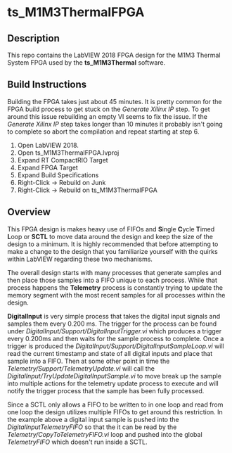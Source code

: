 # ts_M1M3ThermalFPGA

## Description

This repo contains the LabVIEW 2018 FPGA design for the M1M3 Thermal System FPGA used by the **ts_M1M3Thermal** software.

## Build Instructions

Building the FPGA takes just about 45 minutes. It is pretty common for the FPGA build process to get stuck on the *Generate Xilinx IP* step. To get around this issue rebuilding an empty VI seems to fix the issue. If the *Generate Xilinx IP* step takes longer than 10 minutes it probably isn't going to complete so abort the compilation and repeat starting at step 6.

1. Open LabVIEW 2018.
2. Open ts_M1M3ThermalFPGA.lvproj
3. Expand RT CompactRIO Target
4. Expand FPGA Target
5. Expand Build Specifications
6. Right-Click -> Rebuild on Junk
7. Right-Click -> Rebuild on ts_M1M3ThermalFPGA

## Overview

This FPGA design is makes heavy use of FIFOs and **S**ingle **C**ycle **T**imed **L**oop or **SCTL** to move data around the design and keep the size of the design to a minimum. It is highly recommended that before attempting to make a change to the design that you familiarize yourself with the quirks within LabVIEW regarding these two mechanisms.

The overall design starts with many processes that generate samples and then place those samples into a FIFO unique to each process. While that process happens the **Telemetry** process is constantly trying to update the memory segment with the most recent samples for all processes within the design.

**DigitalInput** is very simple process that takes the digital input signals and samples them every 0.200 ms. The trigger for the process can be found under *DigitalInput/Support/DigitalInputTrigger.vi* which produces a trigger every 0.200ms and then waits for the sample process to complete. Once a trigger is produced the *DigitalInput/Support/DigitalInputSampleLoop.vi* will read the current timestamp and state of all digital inputs and place that sample into a FIFO. Then at some other point in time the *Telemetry/Support/TelemetryUpdate.vi* will call the *DigitalInput/TryUpdateDigitalInputSample.vi* to move break up the sample into multiple actions for the telemetry update process to execute and will notify the trigger process that the sample has been fully processed.

Since a SCTL only allows a FIFO to be written to in one loop and read from one loop the design utilizes multiple FIFOs to get around this restriction. In the example above a digital input sample is pushed into the *DigitalInputTelemetryFIFO* so that the it can be read by the *Telemetry/CopyToTelemetryFIFO.vi* loop and pushed into the global *TelemetryFIFO* which doesn't run inside a SCTL.